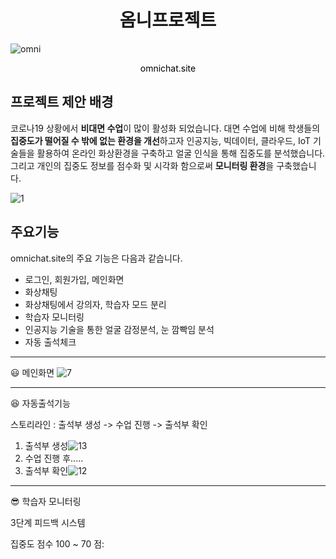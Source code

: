 <h1 align="center"> 옴니프로젝트 </h1>

![omni](https://user-images.githubusercontent.com/25981278/103296428-6ac7c380-4a39-11eb-966c-dbc715510099.jpg)

<p align="center">
<center><a href="https://omnichat.site" style="color:black; text-decoration:none;">omnichat.site</a></center> 
</p>


## 프로젝트 제안 배경

코로나19 상황에서 **비대면 수업**이 많이 활성화 되었습니다. 대면 수업에 비해 학생들의 **집중도가 떨어질 수 밖에 없는 환경을 개선**하고자 인공지능, 빅데이터, 클라우드, IoT 기술들을 활용하여 온라인 화상환경을 구축하고 얼굴 인식을 통해 집중도를 분석했습니다. 그리고 개인의 집중도 정보를 점수화 및 시각화 함으로써 **모니터링 환경**을 구축했습니다.

![1](https://user-images.githubusercontent.com/25981278/103293334-073a9780-4a33-11eb-99f7-b91ce46db870.gif)



## 주요기능

omnichat.site의 주요 기능은 다음과 같습니다.

- 로그인, 회원가입, 메인화면
- 화상채팅
- 화상채팅에서 강의자, 학습자 모드 분리
- 학습자 모니터링
- 인공지능 기술을 통한 얼굴 감정분석, 눈 깜빡임 분석
- 자동 출석체크

------

😃 메인화면 ![7](https://user-images.githubusercontent.com/25981278/103296278-250afb00-4a39-11eb-9f27-39acec25d467.PNG)

------

😆 자동출석기능

스토리라인 : 출석부 생성 -> 수업 진행 -> 출석부 확인

1. 출석부 생성![13](https://j.gifs.com/xnRmD9.gif)
2. 수업 진행 후.....
3. 출석부 확인![12](https://user-images.githubusercontent.com/25981278/103296293-2b00dc00-4a39-11eb-95bf-78c63e2c73fa.gif)

------

😎 학습자 모니터링

3단계 피드백 시스템

집중도 점수 100 ~ 70 점: 







